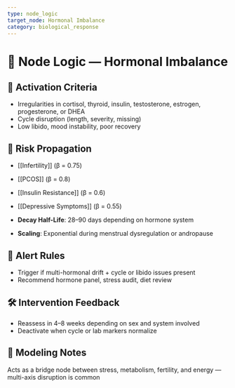 ```yaml
---
type: node_logic
target_node: Hormonal Imbalance
category: biological_response
---
```


# 🧠 Node Logic — Hormonal Imbalance

## 🔑 Activation Criteria
- Irregularities in cortisol, thyroid, insulin, testosterone, estrogen, progesterone, or DHEA
- Cycle disruption (length, severity, missing)
- Low libido, mood instability, poor recovery

## 🔁 Risk Propagation
- [[Infertility]] (β = 0.75)
- [[PCOS]] (β = 0.8)
- [[Insulin Resistance]] (β = 0.6)
- [[Depressive Symptoms]] (β = 0.55)

- **Decay Half-Life**: 28–90 days depending on hormone system
- **Scaling**: Exponential during menstrual dysregulation or andropause

## 🚨 Alert Rules
- Trigger if multi-hormonal drift + cycle or libido issues present
- Recommend hormone panel, stress audit, diet review

## 🛠 Intervention Feedback
- Reassess in 4–8 weeks depending on sex and system involved
- Deactivate when cycle or lab markers normalize

## 🧠 Modeling Notes
Acts as a bridge node between stress, metabolism, fertility, and energy — multi-axis disruption is common
